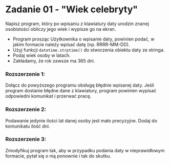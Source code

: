# Zadanie 01 - "Wiek celebryty"
Napisz program, który po wpisaniu z klawiatury daty urodzin znanej osobistości obliczy jego wiek i wypisze go na ekran.
- Program prosząc Użytkownika o wpisanie daty, powinien podać, w jakim formacie należy wpisać datę (np. RRRR-MM-DD).
- Użyj funkcji `datetime.strptime()` do stworzenia obiektu daty ze stringa.
- Podaj wiek osoby w latach.
- Zakładamy, że rok zawsze ma 365 dni.

### Rozszerzenie 1:
Dołącz do powyższego programu obsługę błędnie wpisanej daty. Jeśli program dostanie błędne dane z klawiatury, program powinien wypisać odpowiedni komunikat i przerwać pracę.

### Rozszerzenie 2:
Podawanie jedynie ilości lat danej osoby jest mało precyzyjne. Dodaj do komunikatu ilość dni.

### Rozszerzenie 3:
Zmodyfikuj program tak, aby w przypadku podania daty w nieprawidłowym formacie, pytał się o nią ponownie i tak do skutku.
